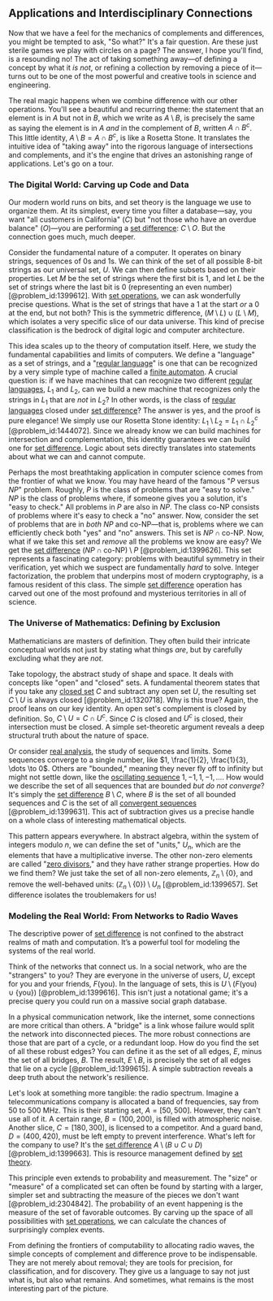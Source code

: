 ## Applications and Interdisciplinary Connections

Now that we have a feel for the mechanics of complements and differences, you might be tempted to ask, "So what?" It's a fair question. Are these just sterile games we play with circles on a page? The answer, I hope you'll find, is a resounding no! The act of taking something away—of defining a concept by what it *is not*, or refining a collection by removing a piece of it—turns out to be one of the most powerful and creative tools in science and engineering.

The real magic happens when we combine difference with our other operations. You'll see a beautiful and recurring theme: the statement that an element is in $A$ but not in $B$, which we write as $A \setminus B$, is precisely the same as saying the element is in $A$ *and* in the complement of $B$, written $A \cap B^c$. This little identity, $A \setminus B = A \cap B^c$, is like a Rosetta Stone. It translates the intuitive idea of "taking away" into the rigorous language of intersections and complements, and it's the engine that drives an astonishing range of applications. Let's go on a tour.

### The Digital World: Carving up Code and Data

Our modern world runs on bits, and set theory is the language we use to organize them. At its simplest, every time you filter a database—say, you want "all customers in California" ($C$) but "not those who have an overdue balance" ($O$)—you are performing a [set difference](@article_id:140410): $C \setminus O$. But the connection goes much, much deeper.

Consider the fundamental nature of a computer. It operates on binary strings, sequences of 0s and 1s. We can think of the set of all possible 8-bit strings as our universal set, $U$. We can then define subsets based on their properties. Let $M$ be the set of strings where the first bit is 1, and let $L$ be the set of strings where the last bit is 0 (representing an even number) [@problem_id:1399612]. With [set operations](@article_id:142817), we can ask wonderfully precise questions. What is the set of strings that have a 1 at the start *or* a 0 at the end, but not both? This is the symmetric difference, $(M \setminus L) \cup (L \setminus M)$, which isolates a very specific slice of our data universe. This kind of precise classification is the bedrock of digital logic and computer architecture.

This idea scales up to the theory of computation itself. Here, we study the fundamental capabilities and limits of computers. We define a "language" as a set of strings, and a "[regular language](@article_id:274879)" is one that can be recognized by a very simple type of machine called a [finite automaton](@article_id:160103). A crucial question is: if we have machines that can recognize two different [regular languages](@article_id:267337), $L_1$ and $L_2$, can we build a new machine that recognizes only the strings in $L_1$ that are *not* in $L_2$? In other words, is the class of [regular languages](@article_id:267337) closed under [set difference](@article_id:140410)? The answer is yes, and the proof is pure elegance! We simply use our Rosetta Stone identity: $L_1 \setminus L_2 = L_1 \cap L_2^c$ [@problem_id:1444072]. Since we already know we can build machines for intersection and complementation, this identity guarantees we can build one for [set difference](@article_id:140410). Logic about sets directly translates into statements about what we can and cannot compute.

Perhaps the most breathtaking application in computer science comes from the frontier of what we know. You may have heard of the famous "$P$ versus $NP$" problem. Roughly, $P$ is the class of problems that are "easy to solve." $NP$ is the class of problems where, if someone gives you a solution, it's "easy to check." All problems in $P$ are also in $NP$. The class co-NP consists of problems where it's easy to check a "no" answer. Now, consider the set of problems that are in *both* $NP$ and co-NP—that is, problems where we can efficiently check both "yes" and "no" answers. This set is $NP \cap \text{co-NP}$. Now, what if we take this set and *remove* all the problems we know are easy? We get the [set difference](@article_id:140410) $(NP \cap \text{co-NP}) \setminus P$ [@problem_id:1399626]. This set represents a fascinating category: problems with beautiful symmetry in their verification, yet which we suspect are fundamentally *hard* to solve. Integer factorization, the problem that underpins most of modern cryptography, is a famous resident of this class. The simple [set difference](@article_id:140410) operation has carved out one of the most profound and mysterious territories in all of science.

### The Universe of Mathematics: Defining by Exclusion

Mathematicians are masters of definition. They often build their intricate conceptual worlds not just by stating what things *are*, but by carefully excluding what they are *not*.

Take topology, the abstract study of shape and space. It deals with concepts like "open" and "closed" sets. A fundamental theorem states that if you take any [closed set](@article_id:135952) $C$ and subtract any open set $U$, the resulting set $C \setminus U$ is always closed [@problem_id:1320718]. Why is this true? Again, the proof leans on our key identity. An open set's complement is closed by definition. So, $C \setminus U = C \cap U^c$. Since $C$ is closed and $U^c$ is closed, their intersection must be closed. A simple set-theoretic argument reveals a deep structural truth about the nature of space.

Or consider [real analysis](@article_id:145425), the study of sequences and limits. Some sequences converge to a single number, like $1, \frac{1}{2}, \frac{1}{3}, \dots \to 0$. Others are "bounded," meaning they never fly off to infinity but might not settle down, like the [oscillating sequence](@article_id:160650) $1, -1, 1, -1, \dots$. How would we describe the set of all sequences that are bounded *but do not converge*? It's simply the [set difference](@article_id:140410) $B \setminus C$, where $B$ is the set of all bounded sequences and $C$ is the set of all [convergent sequences](@article_id:143629) [@problem_id:1399631]. This act of subtraction gives us a precise handle on a whole class of interesting mathematical objects.

This pattern appears everywhere. In abstract algebra, within the system of integers modulo $n$, we can define the set of "units," $U_n$, which are the elements that have a multiplicative inverse. The other non-zero elements are called "[zero divisors](@article_id:144772)," and they have rather strange properties. How do we find them? We just take the set of all non-zero elements, $\mathbb{Z}_n \setminus \{0\}$, and remove the well-behaved units: $(\mathbb{Z}_n \setminus \{0\}) \setminus U_n$ [@problem_id:1399657]. Set difference isolates the troublemakers for us!

### Modeling the Real World: From Networks to Radio Waves

The descriptive power of [set difference](@article_id:140410) is not confined to the abstract realms of math and computation. It’s a powerful tool for modeling the systems of the real world.

Think of the networks that connect us. In a social network, who are the "strangers" to you? They are everyone in the universe of users, $U$, except for you and your friends, $F(\text{you})$. In the language of sets, this is $U \setminus (F(\text{you}) \cup \{\text{you}\})$ [@problem_id:1399616]. This isn't just a notational game; it's a precise query you could run on a massive social graph database.

In a physical communication network, like the internet, some connections are more critical than others. A "bridge" is a link whose failure would split the network into disconnected pieces. The more robust connections are those that are part of a cycle, or a redundant loop. How do you find the set of all these robust edges? You can define it as the set of all edges, $E$, minus the set of all bridges, $B$. The result, $E \setminus B$, is precisely the set of all edges that lie on a cycle [@problem_id:1399615]. A simple subtraction reveals a deep truth about the network's resilience.

Let's look at something more tangible: the radio spectrum. Imagine a telecommunications company is allocated a band of frequencies, say from 50 to 500 MHz. This is their starting set, $A = [50, 500]$. However, they can't use all of it. A certain range, $B = (100, 200)$, is filled with atmospheric noise. Another slice, $C = [180, 300]$, is licensed to a competitor. And a guard band, $D = (400, 420)$, must be left empty to prevent interference. What's left for the company to use? It's the [set difference](@article_id:140410) $A \setminus (B \cup C \cup D)$ [@problem_id:1399663]. This is resource management defined by [set theory](@article_id:137289).

This principle even extends to probability and measurement. The "size" or "measure" of a complicated set can often be found by starting with a larger, simpler set and subtracting the measure of the pieces we don't want [@problem_id:2304842]. The probability of an event happening is the measure of the set of favorable outcomes. By carving up the space of all possibilities with [set operations](@article_id:142817), we can calculate the chances of surprisingly complex events.

From defining the frontiers of computability to allocating radio waves, the simple concepts of complement and difference prove to be indispensable. They are not merely about removal; they are tools for precision, for classification, and for discovery. They give us a language to say not just what is, but also what remains. And sometimes, what remains is the most interesting part of the picture.